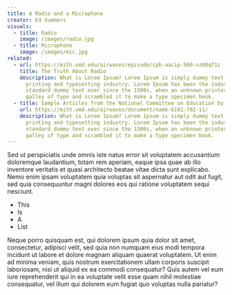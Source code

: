 ```yaml
---
title: A Radio and a Microphone
creator: Ed Summers
visuals:
  - title: Radio
    image: /images/radio.jpg
  - title: Microphone
    image: /images/mic.jpg
related:
  - url: https://mith.umd.edu/airwaves/episode/cpb-aacip-500-nz80qf1z
    title: The Truth About Radio
    description: What is Lorem Ipsum? Lorem Ipsum is simply dummy text of the
      printing and typesetting industry. Lorem Ipsum has been the industry's
      standard dummy text ever since the 1500s, when an unknown printer took a
      galley of type and scrambled it to make a type specimen book.
  - title: Sample Articles from the National Committee on Education by Radio (1935)
    url: https://mith.umd.edu/airwaves/document/naeb-b101-f02-11/
    description: What is Lorem Ipsum? Lorem Ipsum is simply dummy text of the
      printing and typesetting industry. Lorem Ipsum has been the industry's
      standard dummy text ever since the 1500s, when an unknown printer took a
      galley of type and scrambled it to make a type specimen book.
---
```

Sed ut perspiciatis unde omnis iste natus error sit voluptatem accusantium doloremque laudantium, totam rem aperiam, eaque ipsa quae ab illo inventore veritatis et quasi architecto beatae vitae dicta sunt explicabo. Nemo enim ipsam voluptatem quia voluptas sit aspernatur aut odit aut fugit, sed quia
consequuntur magni dolores eos qui ratione voluptatem sequi nesciunt.

* This
* Is
* A
* List

Neque porro quisquam est, qui dolorem ipsum quia dolor sit amet, consectetur, adipisci velit, sed quia non numquam eius modi tempora incidunt ut labore et dolore magnam aliquam quaerat voluptatem. Ut enim ad minima veniam, quis nostrum exercitationem ullam corporis suscipit laboriosam, nisi ut aliquid ex ea commodi consequatur? Quis autem vel eum iure reprehenderit qui in ea voluptate velit esse quam nihil molestiae consequatur, vel illum qui dolorem eum fugiat quo voluptas nulla pariatur?